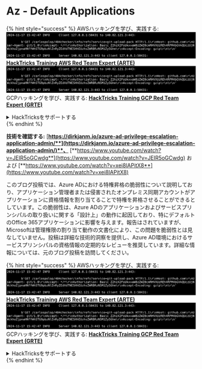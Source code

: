 # Az - Default Applications

{% hint style="success" %}
AWSハッキングを学び、実践する:<img src="../../../../.gitbook/assets/image (1).png" alt="" data-size="line">[**HackTricks Training AWS Red Team Expert (ARTE)**](https://training.hacktricks.xyz/courses/arte)<img src="../../../../.gitbook/assets/image (1).png" alt="" data-size="line">\
GCPハッキングを学び、実践する: <img src="../../../../.gitbook/assets/image (2).png" alt="" data-size="line">[**HackTricks Training GCP Red Team Expert (GRTE)**<img src="../../../../.gitbook/assets/image (2).png" alt="" data-size="line">](https://training.hacktricks.xyz/courses/grte)

<details>

<summary>HackTricksをサポートする</summary>

* [**サブスクリプションプラン**](https://github.com/sponsors/carlospolop)を確認してください!
* **💬 [**Discordグループ**](https://discord.gg/hRep4RUj7f)または[**Telegramグループ**](https://t.me/peass)に参加するか、**Twitter** 🐦 [**@hacktricks\_live**](https://twitter.com/hacktricks\_live)**をフォローしてください。**
* **[**HackTricks**](https://github.com/carlospolop/hacktricks)と[**HackTricks Cloud**](https://github.com/carlospolop/hacktricks-cloud)のGitHubリポジトリにPRを提出してハッキングトリックを共有してください。**

</details>
{% endhint %}

**技術を確認する:** [**https://dirkjanm.io/azure-ad-privilege-escalation-application-admin/**](https://dirkjanm.io/azure-ad-privilege-escalation-application-admin/)**、** [**https://www.youtube.com/watch?v=JEIR5oGCwdg**](https://www.youtube.com/watch?v=JEIR5oGCwdg) および [**https://www.youtube.com/watch?v=xei8lAPitX8**](https://www.youtube.com/watch?v=xei8lAPitX8)

このブログ投稿では、Azure ADにおける特権昇格の脆弱性について説明しており、アプリケーション管理者または侵害されたオンプレミス同期アカウントがアプリケーションに資格情報を割り当てることで特権を昇格させることができるとしています。この脆弱性は、Azure ADのアプリケーションおよびサービスプリンシパルの取り扱いに関する「設計上」の動作に起因しており、特にデフォルトのOffice 365アプリケーションに影響を与えます。報告はされていますが、Microsoftは管理権限の割り当て動作の文書化により、この問題を脆弱性とは見なしていません。投稿は詳細な技術的洞察を提供し、Azure AD環境におけるサービスプリンシパルの資格情報の定期的なレビューを推奨しています。詳細な情報については、元のブログ投稿を訪問してください。

{% hint style="success" %}
AWSハッキングを学び、実践する:<img src="../../../../.gitbook/assets/image (1).png" alt="" data-size="line">[**HackTricks Training AWS Red Team Expert (ARTE)**](https://training.hacktricks.xyz/courses/arte)<img src="../../../../.gitbook/assets/image (1).png" alt="" data-size="line">\
GCPハッキングを学び、実践する: <img src="../../../../.gitbook/assets/image (2).png" alt="" data-size="line">[**HackTricks Training GCP Red Team Expert (GRTE)**<img src="../../../../.gitbook/assets/image (2).png" alt="" data-size="line">](https://training.hacktricks.xyz/courses/grte)

<details>

<summary>HackTricksをサポートする</summary>

* [**サブスクリプションプラン**](https://github.com/sponsors/carlospolop)を確認してください!
* **💬 [**Discordグループ**](https://discord.gg/hRep4RUj7f)または[**Telegramグループ**](https://t.me/peass)に参加するか、**Twitter** 🐦 [**@hacktricks\_live**](https://twitter.com/hacktricks\_live)**をフォローしてください。**
* **[**HackTricks**](https://github.com/carlospolop/hacktricks)と[**HackTricks Cloud**](https://github.com/carlospolop/hacktricks-cloud)のGitHubリポジトリにPRを提出してハッキングトリックを共有してください。**

</details>
{% endhint %}
